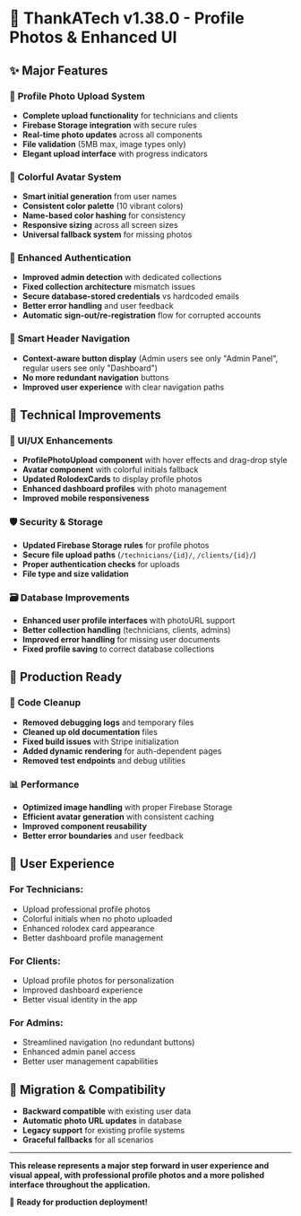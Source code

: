 # 🚀 ThankATech v1.38.0 - Profile Photos & Enhanced UI

## ✨ **Major Features**

### 📸 **Profile Photo Upload System**
- **Complete upload functionality** for technicians and clients
- **Firebase Storage integration** with secure rules
- **Real-time photo updates** across all components
- **File validation** (5MB max, image types only)
- **Elegant upload interface** with progress indicators

### 🎨 **Colorful Avatar System**
- **Smart initial generation** from user names
- **Consistent color palette** (10 vibrant colors)
- **Name-based color hashing** for consistency
- **Responsive sizing** across all screen sizes
- **Universal fallback system** for missing photos

### 🔐 **Enhanced Authentication**
- **Improved admin detection** with dedicated collections
- **Fixed collection architecture** mismatch issues  
- **Secure database-stored credentials** vs hardcoded emails
- **Better error handling** and user feedback
- **Automatic sign-out/re-registration** flow for corrupted accounts

### 🎯 **Smart Header Navigation**
- **Context-aware button display** (Admin users see only "Admin Panel", regular users see only "Dashboard")
- **No more redundant navigation** buttons
- **Improved user experience** with clear navigation paths

## 🔧 **Technical Improvements**

### 📱 **UI/UX Enhancements**
- **ProfilePhotoUpload component** with hover effects and drag-drop style
- **Avatar component** with colorful initials fallback
- **Updated RolodexCards** to display profile photos
- **Enhanced dashboard profiles** with photo management
- **Improved mobile responsiveness**

### 🛡️ **Security & Storage**
- **Updated Firebase Storage rules** for profile photos
- **Secure file upload paths** (`/technicians/{id}/`, `/clients/{id}/`)
- **Proper authentication checks** for uploads
- **File type and size validation**

### 🗃️ **Database Improvements**
- **Enhanced user profile interfaces** with photoURL support
- **Better collection handling** (technicians, clients, admins)
- **Improved error handling** for missing user documents
- **Fixed profile saving** to correct database collections

## 🧹 **Production Ready**

### 🚿 **Code Cleanup**
- **Removed debugging logs** and temporary files
- **Cleaned up old documentation** files
- **Fixed build issues** with Stripe initialization
- **Added dynamic rendering** for auth-dependent pages
- **Removed test endpoints** and debug utilities

### 📊 **Performance**
- **Optimized image handling** with proper Firebase Storage
- **Efficient avatar generation** with consistent caching
- **Improved component reusability**
- **Better error boundaries** and user feedback

## 🎯 **User Experience**

### For **Technicians**:
- Upload professional profile photos
- Colorful initials when no photo uploaded
- Enhanced rolodex card appearance
- Better dashboard profile management

### For **Clients**:
- Upload profile photos for personalization
- Improved dashboard experience
- Better visual identity in the app

### For **Admins**:
- Streamlined navigation (no redundant buttons)
- Enhanced admin panel access
- Better user management capabilities

## 🔄 **Migration & Compatibility**
- **Backward compatible** with existing user data
- **Automatic photo URL updates** in database
- **Legacy support** for existing profile systems
- **Graceful fallbacks** for all scenarios

---

**This release represents a major step forward in user experience and visual appeal, with professional profile photos and a more polished interface throughout the application.**

🎉 **Ready for production deployment!**